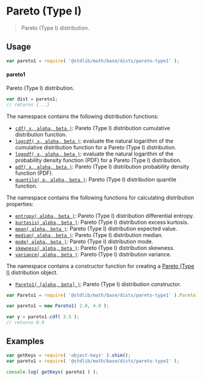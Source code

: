 <!--

@license Apache-2.0

Copyright (c) 2018 The Stdlib Authors.

Licensed under the Apache License, Version 2.0 (the "License");
you may not use this file except in compliance with the License.
You may obtain a copy of the License at

   http://www.apache.org/licenses/LICENSE-2.0

Unless required by applicable law or agreed to in writing, software
distributed under the License is distributed on an "AS IS" BASIS,
WITHOUT WARRANTIES OR CONDITIONS OF ANY KIND, either express or implied.
See the License for the specific language governing permissions and
limitations under the License.

-->

# Pareto (Type I)

> Pareto (Type I) distribution.

<section class="usage">

## Usage

```javascript
var pareto1 = require( '@stdlib/math/base/dists/pareto-type1' );
```

#### pareto1

Pareto (Type I) distribution.

```javascript
var dist = pareto1;
// returns {...}
```

The namespace contains the following distribution functions:

<!-- <toc pattern="*+(cdf|pdf|mgf|quantile)*"> -->

<div class="namespace-toc">

-   <span class="signature">[`cdf( x, alpha, beta )`][@stdlib/math/base/dists/pareto-type1/cdf]</span><span class="delimiter">: </span><span class="description">Pareto (Type I) distribution cumulative distribution function.</span>
-   <span class="signature">[`logcdf( x, alpha, beta )`][@stdlib/math/base/dists/pareto-type1/logcdf]</span><span class="delimiter">: </span><span class="description">evaluate the natural logarithm of the cumulative distribution function for a Pareto (Type I) distribution.</span>
-   <span class="signature">[`logpdf( x, alpha, beta )`][@stdlib/math/base/dists/pareto-type1/logpdf]</span><span class="delimiter">: </span><span class="description">evaluate the natural logarithm of the probability density function (PDF) for a Pareto (Type I) distribution.</span>
-   <span class="signature">[`pdf( x, alpha, beta )`][@stdlib/math/base/dists/pareto-type1/pdf]</span><span class="delimiter">: </span><span class="description">Pareto (Type I) distribution probability density function (PDF).</span>
-   <span class="signature">[`quantile( p, alpha, beta )`][@stdlib/math/base/dists/pareto-type1/quantile]</span><span class="delimiter">: </span><span class="description">Pareto (Type I) distribution quantile function.</span>

</div>

<!-- </toc> -->

The namespace contains the following functions for calculating distribution properties:

<!-- <toc pattern="*+(entropy|kurtosis|mean|median|mode|skewness|stdev|variance)*"> -->

<div class="namespace-toc">

-   <span class="signature">[`entropy( alpha, beta )`][@stdlib/math/base/dists/pareto-type1/entropy]</span><span class="delimiter">: </span><span class="description">Pareto (Type I) distribution differential entropy.</span>
-   <span class="signature">[`kurtosis( alpha, beta )`][@stdlib/math/base/dists/pareto-type1/kurtosis]</span><span class="delimiter">: </span><span class="description">Pareto (Type I) distribution excess kurtosis.</span>
-   <span class="signature">[`mean( alpha, beta )`][@stdlib/math/base/dists/pareto-type1/mean]</span><span class="delimiter">: </span><span class="description">Pareto (Type I) distribution expected value.</span>
-   <span class="signature">[`median( alpha, beta )`][@stdlib/math/base/dists/pareto-type1/median]</span><span class="delimiter">: </span><span class="description">Pareto (Type I) distribution median.</span>
-   <span class="signature">[`mode( alpha, beta )`][@stdlib/math/base/dists/pareto-type1/mode]</span><span class="delimiter">: </span><span class="description">Pareto (Type I) distribution mode.</span>
-   <span class="signature">[`skewness( alpha, beta )`][@stdlib/math/base/dists/pareto-type1/skewness]</span><span class="delimiter">: </span><span class="description">Pareto (Type I) distribution skewness.</span>
-   <span class="signature">[`variance( alpha, beta )`][@stdlib/math/base/dists/pareto-type1/variance]</span><span class="delimiter">: </span><span class="description">Pareto (Type I) distribution variance.</span>

</div>

<!-- </toc> -->

The namespace contains a constructor function for creating a [Pareto (Type I)][pareto-distribution] distribution object.

<!-- <toc pattern="*ctor*"> -->

<div class="namespace-toc">

-   <span class="signature">[`Pareto1( [alpha, beta] )`][@stdlib/math/base/dists/pareto-type1/ctor]</span><span class="delimiter">: </span><span class="description">Pareto (Type I) distribution constructor.</span>

</div>

<!-- </toc> -->

```javascript
var Pareto1 = require( '@stdlib/math/base/dists/pareto-type1' ).Pareto1;

var pareto1 = new Pareto1( 2.0, 4.0 );

var y = pareto1.cdf( 3.5 );
// returns 0.0
```

</section>

<!-- /.usage -->

<section class="examples">

## Examples

<!-- TODO: better examples -->

<!-- eslint no-undef: "error" -->

```javascript
var getKeys = require( 'object-keys' ).shim();
var pareto1 = require( '@stdlib/math/base/dists/pareto-type1' );

console.log( getKeys( pareto1 ) );
```

</section>

<!-- /.examples -->

<section class="links">

[pareto-distribution]: https://en.wikipedia.org/wiki/Pareto_distribution

<!-- <toc-links> -->

[@stdlib/math/base/dists/pareto-type1/ctor]: https://github.com/stdlib-js/stdlib/tree/develop/lib/node_modules/%40stdlib/math/base/dists/pareto-type1/ctor

[@stdlib/math/base/dists/pareto-type1/entropy]: https://github.com/stdlib-js/stdlib/tree/develop/lib/node_modules/%40stdlib/math/base/dists/pareto-type1/entropy

[@stdlib/math/base/dists/pareto-type1/kurtosis]: https://github.com/stdlib-js/stdlib/tree/develop/lib/node_modules/%40stdlib/math/base/dists/pareto-type1/kurtosis

[@stdlib/math/base/dists/pareto-type1/mean]: https://github.com/stdlib-js/stdlib/tree/develop/lib/node_modules/%40stdlib/math/base/dists/pareto-type1/mean

[@stdlib/math/base/dists/pareto-type1/median]: https://github.com/stdlib-js/stdlib/tree/develop/lib/node_modules/%40stdlib/math/base/dists/pareto-type1/median

[@stdlib/math/base/dists/pareto-type1/mode]: https://github.com/stdlib-js/stdlib/tree/develop/lib/node_modules/%40stdlib/math/base/dists/pareto-type1/mode

[@stdlib/math/base/dists/pareto-type1/skewness]: https://github.com/stdlib-js/stdlib/tree/develop/lib/node_modules/%40stdlib/math/base/dists/pareto-type1/skewness

[@stdlib/math/base/dists/pareto-type1/variance]: https://github.com/stdlib-js/stdlib/tree/develop/lib/node_modules/%40stdlib/math/base/dists/pareto-type1/variance

[@stdlib/math/base/dists/pareto-type1/cdf]: https://github.com/stdlib-js/stdlib/tree/develop/lib/node_modules/%40stdlib/math/base/dists/pareto-type1/cdf

[@stdlib/math/base/dists/pareto-type1/logcdf]: https://github.com/stdlib-js/stdlib/tree/develop/lib/node_modules/%40stdlib/math/base/dists/pareto-type1/logcdf

[@stdlib/math/base/dists/pareto-type1/logpdf]: https://github.com/stdlib-js/stdlib/tree/develop/lib/node_modules/%40stdlib/math/base/dists/pareto-type1/logpdf

[@stdlib/math/base/dists/pareto-type1/pdf]: https://github.com/stdlib-js/stdlib/tree/develop/lib/node_modules/%40stdlib/math/base/dists/pareto-type1/pdf

[@stdlib/math/base/dists/pareto-type1/quantile]: https://github.com/stdlib-js/stdlib/tree/develop/lib/node_modules/%40stdlib/math/base/dists/pareto-type1/quantile

<!-- </toc-links> -->

</section>

<!-- /.links -->
